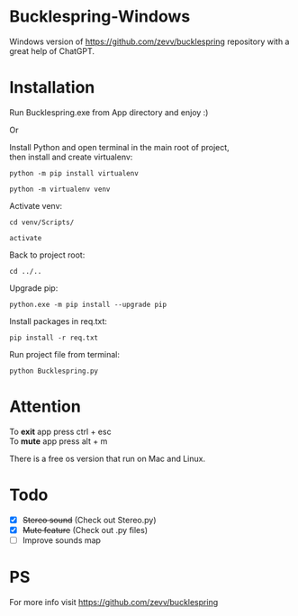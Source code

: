 # Bucklespring-Windows
Windows version of https://github.com/zevv/bucklespring repository with a great help of ChatGPT.

# Installation
Run Bucklespring.exe from App directory and enjoy :)
 
Or
 
Install Python and open terminal in the main root of project, <br>
then install and create virtualenv:
```
python -m pip install virtualenv
```
```
python -m virtualenv venv
```
Activate venv:
```
cd venv/Scripts/
```
```
activate
```
Back to project root:
```
cd ../..
```
Upgrade pip:
```
python.exe -m pip install --upgrade pip
```
Install packages in req.txt:
```
pip install -r req.txt
```
Run project file from terminal:
```
python Bucklespring.py
```

# Attention
To **exit** app press ctrl + esc<br>
To **mute** app press alt + m<br>

There is a free os version that run on Mac and Linux.

# Todo
- [x] ~~Stereo sound~~ (Check out Stereo.py)
- [x] ~~Mute feature~~ (Check out .py files)
- [ ] Improve sounds map

# PS
For more info visit https://github.com/zevv/bucklespring
